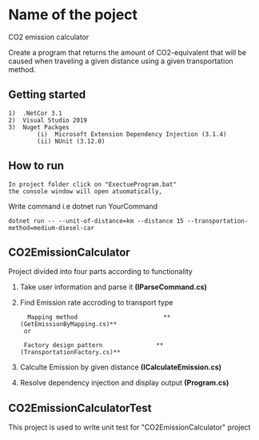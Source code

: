 ﻿
# Name of the poject
CO2 emission calculator

 Create a program that returns the amount of CO2-equivalent that will be caused 
 when traveling a given distance using a given transportation method.

## Getting started
```shell
1)  .NetCor 3.1 
2)  Visual Studio 2019
3)  Nuget Packges
        (i)  Microsoft Extension Dependency Injection (3.1.4)
        (ii) NUnit (3.12.0)
```
## How to run 
```shell
In project folder click on "ExectueProgram.bat"  
the console window will open atuomatically, 
```

Write command i.e   dotnet run YourCommand
```shell
dotnet run -- --unit-of-distance=km --distance 15 --transportation-method=medium-diesel-car
```
## CO2EmissionCalculator
Project divided into four parts according to functionality 
1) Take user information and parse it            **(IParseCommand.cs)**

2) Find Emission rate accroding to transport type

         Mapping method                        **(GetEmissionByMapping.cs)**
        or

        Factory design pattern               **(TransportationFactory.cs)**

3) Calculte Emission by given distance           **(ICalculateEmission.cs)**

4) Resolve dependency injection and display output **(Program.cs)**

## CO2EmissionCalculatorTest
This project is used to write unit test for "CO2EmissionCalculator" project
